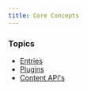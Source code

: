 ```yaml
---
title: Core Concepts
---
```


### Topics

* [Entries](./core/Entries)
* [Plugins](./core/Plugins)
* [Content API's](./core/content-apis)
